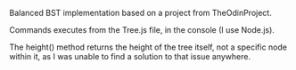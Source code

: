 Balanced BST implementation based on a project from TheOdinProject. 

Commands executes from the Tree.js file, in the console (I use Node.js).

The height() method returns the height of the tree itself, not a specific node within it, as I was unable to find a solution to that issue anywhere. 